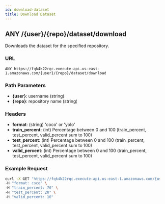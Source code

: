 ```yaml
---
id: download-dataset
title: Download Dataset
---
```


## ANY /\{user\}/\{repo\}/dataset/download

Downloads the dataset for the specified repository.

### URL

`ANY https://fqk4k22rqc.execute-api.us-east-1.amazonaws.com/{user}/{repo}/dataset/download`

### Path Parameters

- **\{user\}**: username (string)
- **\{repo\}**: repository name (string)

### Headers

- **format**: (string) 'coco' or 'yolo'
- **train_percent**: (int) Percentage between 0 and 100 (train_percent, test_percent, valid_percent sum to 100)
- **test_percent**: (int) Percentage between 0 and 100 (train_percent, test_percent, valid_percent sum to 100)
- **valid_percent**: (int) Percentage between 0 and 100 (train_percent, test_percent, valid_percent sum to 100)

### Example Request

```bash
curl -X GET "https://fqk4k22rqc.execute-api.us-east-1.amazonaws.com/{username}/{repo}/dataset/download" \
-H "format: coco" \
-H "train_percent: 70" \
-H "test_percent: 20" \
-H "valid_percent: 10"
```
